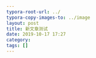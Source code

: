 ```yaml
---
typora-root-url: ../
typora-copy-images-to: ../image
layout: post
title: 新文章测试
date: 2019-10-17 17:27
category: 
tags: []
---
```

